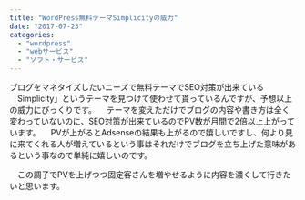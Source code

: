 ```yaml
---
title: "WordPress無料テーマSimplicityの威力"
date: "2017-07-23"
categories: 
  - "wordpress"
  - "webサービス"
  - "ソフト・サービス"
---
```


ブログをマネタイズしたいニーズで無料テーマでSEO対策が出来ている「Simplicity」というテーマを見つけて使わせて貰っているんですが、予想以上の威力にびっくりです。 　テーマを変えただけでブログの内容や書き方は全く変わっていないのに、SEO対策が出来ているのでPV数が月間で2倍以上上がっています。 　PVが上がるとAdsenseの結果も上がるので嬉しいですし、何より見に来てくれる人が増えているという事はそれだけでブログを立ち上げた意味があるという事なので単純に嬉しいのです。

　この調子でPVを上げつつ固定客さんを増やせるように内容を濃くして行きたいと思います。
